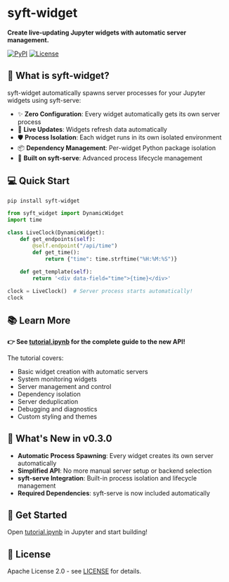 # syft-widget

**Create live-updating Jupyter widgets with automatic server management.**

[![PyPI](https://img.shields.io/pypi/v/syft-widget)](https://pypi.org/project/syft-widget/)
[![License](https://img.shields.io/badge/license-Apache%202.0-green)](LICENSE)

## 🚀 What is syft-widget?

syft-widget automatically spawns server processes for your Jupyter widgets using syft-serve:

- ✨ **Zero Configuration**: Every widget automatically gets its own server process
- 🔄 **Live Updates**: Widgets refresh data automatically 
- 🛡️ **Process Isolation**: Each widget runs in its own isolated environment
- 📦 **Dependency Management**: Per-widget Python package isolation
- 🚀 **Built on syft-serve**: Advanced process lifecycle management

## 💻 Quick Start

```bash
pip install syft-widget
```

```python
from syft_widget import DynamicWidget
import time

class LiveClock(DynamicWidget):
    def get_endpoints(self):
        @self.endpoint("/api/time")
        def get_time():
            return {"time": time.strftime("%H:%M:%S")}
    
    def get_template(self):
        return '<div data-field="time">{time}</div>'

clock = LiveClock()  # Server process starts automatically!
clock
```

## 📚 Learn More

**👉 See [tutorial.ipynb](tutorial.ipynb) for the complete guide to the new API!**

The tutorial covers:
- Basic widget creation with automatic servers
- System monitoring widgets  
- Server management and control
- Dependency isolation
- Server deduplication
- Debugging and diagnostics
- Custom styling and themes

## 🔧 What's New in v0.3.0

- **Automatic Process Spawning**: Every widget creates its own server automatically
- **Simplified API**: No more manual server setup or backend selection  
- **syft-serve Integration**: Built-in process isolation and lifecycle management
- **Required Dependencies**: syft-serve is now included automatically

## 🚀 Get Started

Open [tutorial.ipynb](tutorial.ipynb) in Jupyter and start building!

## 📄 License

Apache License 2.0 - see [LICENSE](LICENSE) for details.